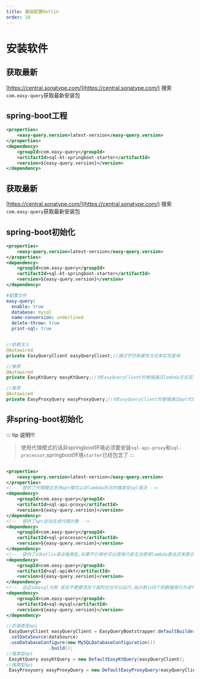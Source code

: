 ```yaml
---
title: 基础配置Kotlin
order: 10
---
```


# 安装软件

## 获取最新

[https://central.sonatype.com/](https://central.sonatype.com/) 搜索`com.easy-query`获取最新安装包

## spring-boot工程
```xml
<properties>
    <easy-query.version>latest-version</easy-query.version>
</properties>
<dependency>
    <groupId>com.easy-query</groupId>
    <artifactId>sql-kt-springboot-starter</artifactId>
    <version>${easy-query.version}</version>
</dependency>
```

## 获取最新

[https://central.sonatype.com/](https://central.sonatype.com/) 搜索`com.easy-query`获取最新安装包



## spring-boot初始化
```xml
<properties>
    <easy-query.version>latest-version</easy-query.version>
</properties>
<dependency>
    <groupId>com.easy-query</groupId>
    <artifactId>sql-kt-springboot-starter</artifactId>
    <version>${easy-query.version}</version>
</dependency>
```
```yml
#配置文件
easy-query:
  enable: true
  database: mysql
  name-conversion: underlined
  delete-throw: true
  print-sql: true
```
```java

//依赖注入
@Autowired
private EasyQueryClient easyQueryClient;//通过字符串属性方式来实现查询

//推荐
@Autowired
private EasyKtQuery easyKtQuery;//对EasyQueryClient的增强通过lambda方式实现查询(推荐)

//推荐
@Autowired
private EasyProxyQuery easyProxyQuery;//对EasyQueryClient的增强通过apt代理模式实现强类型(推荐)
```

## 非spring-boot初始化

::: tip 说明!!!
> 使用代理模式的话非springboot环境必须要安装`sql-api-proxy`和`sql-processor`,springboot环境`starter`已经包含了
:::
```xml

<properties>
    <easy-query.version>latest-version</easy-query.version>
</properties>
<!--  提供了代理模式支持apt模式以非lambda形式的强类型sql语法 -->
<dependency>
    <groupId>com.easy-query</groupId>
    <artifactId>sql-api-proxy</artifactId>
    <version>${easy-query.version}</version>
</dependency>
<!--  提供了apt自动生成代理对象 -->
<dependency>
    <groupId>com.easy-query</groupId>
    <artifactId>sql-processor</artifactId>
    <version>${easy-query.version}</version>
</dependency>
<!--  提供了以kotlin语法强类型,如果不引用也可以使用只是无法使用lambda表达式来表示属性只能用字符串 -->
<dependency>
    <groupId>com.easy-query</groupId>
    <artifactId>sql-api4kt</artifactId>
    <version>${easy-query.version}</version>
</dependency>
<!--  这边以mysql为例 其实不需要添加下面的包也可以运行,指示默认的个别数据库行为语句没办法生成 -->
<dependency>
    <groupId>com.easy-query</groupId>
    <artifactId>sql-mysql</artifactId>
    <version>${easy-query.version}</version>
</dependency>
```
```java
//非强类型api
 EasyQueryClient easyQueryClient = EasyQueryBootstrapper.defaultBuilderConfiguration()
 .setDataSource(dataSource)
 .useDatabaseConfigure(new MySQLDatabaseConfiguration())
                .build();
//强类型api
 EasyKtQuery easyKtQuery = new DefaultEasyKtQuery(easyQueryClient);
//强类型api
 EasyProxyuery easyProxyQuery = new DefaultEasyProxyQuery(easyQueryClient);
```

